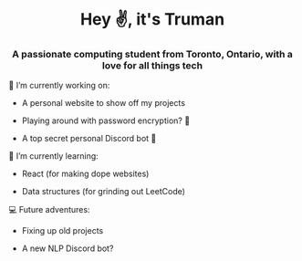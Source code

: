 <h1 align="center">Hey ✌️, it's Truman</h1>
<h3 align="center">A passionate computing student from Toronto, Ontario, with a love for all things tech</h3>

🔭 I’m currently working on:

- A personal website to show off my projects
  
- Playing around with password encryption? 🔑

- A top secret personal Discord bot 🤫

🌱 I’m currently learning:

- React (for making dope websites)
  
- Data structures (for grinding out LeetCode)
  
💻 Future adventures:

- Fixing up old projects

- A new NLP Discord bot?
